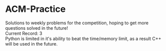 # ACM-Practice

Solutions to weekly problems for the competition, hoping to get more questions solved in the future! \
Current Record: 3 \
Python is limited in it's ability to beat the time/memory limit, as a result C++ will be used in the future.
